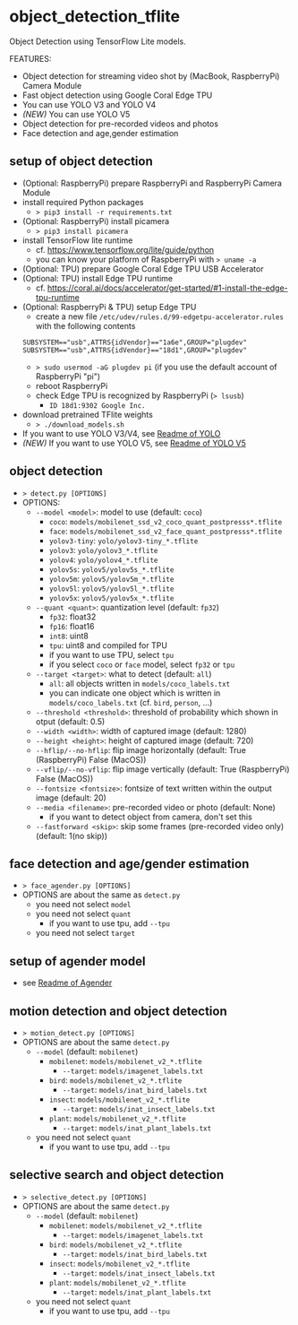 # object_detection_tflite

Object Detection using TensorFlow Lite models.

FEATURES:
- Object detection for streaming video shot by (MacBook, RaspberryPi) Camera Module
- Fast object detection using Google Coral Edge TPU
- You can use YOLO V3 and YOLO V4
- *(NEW)* You can use YOLO V5
- Object detection for pre-recorded videos and photos
- Face detection and age,gender estimation

## setup of object detection

- (Optional: RaspberryPi) prepare RaspberryPi and RaspberryPi Camera Module
- install required Python packages
    - `> pip3 install -r requirements.txt`
- (Optional: RaspberryPi) install picamera
    - `> pip3 install picamera`
- install TensorFlow lite runtime
    - cf. https://www.tensorflow.org/lite/guide/python
    - you can know your platform of RaspberryPi with `> uname -a`
- (Optional: TPU) prepare Google Coral Edge TPU USB Accelerator
- (Optional: TPU) install Edge TPU runtime
    - cf. https://coral.ai/docs/accelerator/get-started/#1-install-the-edge-tpu-runtime
- (Optional: RaspberryPi & TPU) setup Edge TPU
    - create a new file `/etc/udev/rules.d/99-edgetpu-accelerator.rules` with the following contents
    ```
    SUBSYSTEM=="usb",ATTRS{idVendor}=="1a6e",GROUP="plugdev"
    SUBSYSTEM=="usb",ATTRS{idVendor}=="18d1",GROUP="plugdev"
    ```
    - `> sudo usermod -aG plugdev pi` (if you use the default account of RaspberryPi "pi")
    - reboot RaspberryPi
    - check Edge TPU is recognized by RaspberryPi (`> lsusb`)
        - `ID 18d1:9302 Google Inc.`
- download pretrained TFlite weights
    - `> ./download_models.sh`
- If you want to use YOLO V3/V4, see [Readme of YOLO](https://github.com/tetutaro/object_detection_tflite/blob/master/yolo/README.md)
- *(NEW)* If you want to use YOLO V5, see [Readme of YOLO V5](https://github.com/tetutaro/object_detection_tflite/blob/master/yolov5/README.md)

## object detection

- `> detect.py [OPTIONS]`
- OPTIONS:
    - `--model <model>`: model to use (default: `coco`)
        - `coco`: `models/mobilenet_ssd_v2_coco_quant_postpresss*.tflite`
        - `face`: `models/mobilenet_ssd_v2_face_quant_postpresss*.tflite`
        - `yolov3-tiny`: `yolo/yolov3-tiny_*.tflite`
        - `yolov3`: `yolo/yolov3_*.tflite`
        - `yolov4`: `yolo/yolov4_*.tflite`
        - `yolov5s`: `yolov5/yolov5s_*.tflite`
        - `yolov5m`: `yolov5/yolov5m_*.tflite`
        - `yolov5l`: `yolov5/yolov5l_*.tflite`
        - `yolov5x`: `yolov5/yolov5x_*.tflite`
    - `--quant <quant>`: quantization level (default: `fp32`)
        - `fp32`: float32
        - `fp16`: float16
        - `int8`: uint8
        - `tpu`: uint8 and compiled for TPU
        - if you want to use TPU, select `tpu`
        - if you select `coco` or `face` model, select `fp32` or `tpu`
    - `--target <target>`: what to detect (default: `all`)
        - `all`: all objects written in `models/coco_labels.txt`
        - you can indicate one object which is written in `models/coco_labels.txt` (cf. `bird`, `person`, ...)
    - `--threshold <threshold>`: threshold of probability which shown in otput (default: 0.5)
    - `--width <width>`: width of captured image (default: 1280)
    - `--height <height>`: height of captured image (default: 720)
    - `--hflip/--no-hflip`: flip image horizontally (default: True (RaspberryPi) False (MacOS))
    - `--vflip/--no-vflip`: flip image vertically (default: True (RaspberryPi) False (MacOS))
    - `--fontsize <fontsize>`: fontsize of text written within the output image (default: 20)
    - `--media <filename>`: pre-recorded video or photo (default: None)
        - if you want to detect object from camera, don't set this
    - `--fastforward <skip>`: skip some frames (pre-recorded video only) (default: 1(no skip))

## face detection and age/gender estimation

- `> face_agender.py [OPTIONS]`
- OPTIONS are about the same as `detect.py`
    - you need not select `model`
    - you need not select `quant`
        - if you want to use tpu, add `--tpu`
    - you need not select `target`

## setup of agender model

- see [Readme of Agender](https://github.com/tetutaro/object_detection_tflite/blob/master/agender/README.md)

## motion detection and object detection

- `> motion_detect.py [OPTIONS]`
- OPTIONS are about the same `detect.py`
    - `--model` (default: `mobilenet`)
        - `mobilenet`: `models/mobilenet_v2_*.tflite`
            - `--target`: `models/imagenet_labels.txt`
        - `bird`: `models/mobilenet_v2_*.tflite`
            - `--target`: `models/inat_bird_labels.txt`
        - `insect`: `models/mobilenet_v2_*.tflite`
            - `--target`: `models/inat_insect_labels.txt`
        - `plant`: `models/mobilenet_v2_*.tflite`
            - `--target`: `models/inat_plant_labels.txt`
    - you need not select `quant`
        - if you want to use tpu, add `--tpu`

## selective search and object detection

- `> selective_detect.py [OPTIONS]`
- OPTIONS are about the same `detect.py`
    - `--model` (default: `mobilenet`)
        - `mobilenet`: `models/mobilenet_v2_*.tflite`
            - `--target`: `models/imagenet_labels.txt`
        - `bird`: `models/mobilenet_v2_*.tflite`
            - `--target`: `models/inat_bird_labels.txt`
        - `insect`: `models/mobilenet_v2_*.tflite`
            - `--target`: `models/inat_insect_labels.txt`
        - `plant`: `models/mobilenet_v2_*.tflite`
            - `--target`: `models/inat_plant_labels.txt`
    - you need not select `quant`
        - if you want to use tpu, add `--tpu`
